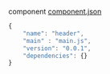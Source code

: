 
component [component.json](https://github.com/component/spec/blob/master/component.json/specifications.md)

```javascript
{
	"name": "header",
	"main" : "main.js",
	"version": "0.0.1",
	"dependencies": {}
}
```